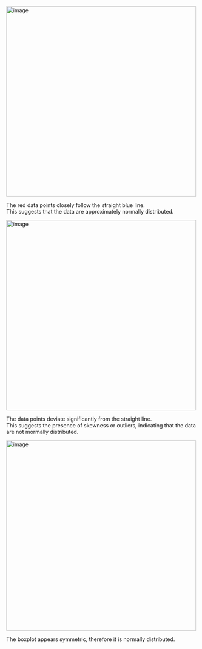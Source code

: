 <img width="500" alt="image" src="https://github.com/user-attachments/assets/92401e07-5455-4018-a185-afb7e83af406" />  

The red data points closely follow the straight blue line.  
This suggests that the data are approximately normally distributed.  

<img width="500" alt="image" src="https://github.com/user-attachments/assets/ef00420b-6999-401f-969b-3871c1e91226" /> 

The data points deviate significantly from the straight line.  
This suggests the presence of skewness or outliers, indicating that the data are not mormally distributed.  

<img width="500" alt="image" src="https://github.com/user-attachments/assets/b9db13af-9094-432d-a162-d1f48e85a152" />  

The boxplot appears symmetric, therefore it is normally distributed.  


